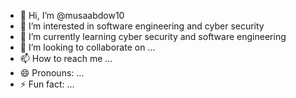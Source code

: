 - 👋 Hi, I’m @musaabdow10
- 👀 I’m interested in software engineering and cyber security
- 🌱 I’m currently learning cyber security and software engineering
- 💞️ I’m looking to collaborate on ...
- 📫 How to reach me ...
- 😄 Pronouns: ...
- ⚡ Fun fact: ...

<!---
musaabdow10/musaabdow10 is a ✨ special ✨ repository because its `README.md` (this file) appears on your GitHub profile.
You can click the Preview link to take a look at your changes.
--->
